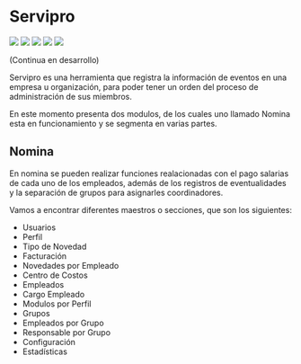# Servipro
![](https://img.shields.io/github/stars/nia-nyan/Servipro) ![](https://img.shields.io/github/forks/nia-nyan/Servipro) ![](https://img.shields.io/github/tag/nia-nyan/Servipro) ![](https://img.shields.io/github/release/nia-nyan/Servipro) ![](https://img.shields.io/github/issues/nia-nyan/Servipro)

(Continua en desarrollo)

Servipro es una herramienta que registra la información de eventos en una empresa u organización, para poder tener un orden del proceso de administración de sus miembros.

En este momento presenta dos modulos, de los cuales uno llamado Nomina esta en funcionamiento y se segmenta en varias partes.

## Nomina
En nomina se pueden realizar funciones realacionadas con el pago salarias de cada uno de los empleados, además de los registros de eventualidades y la separación de grupos para asignarles coordinadores.

Vamos a encontrar diferentes maestros o secciones, que son los siguientes:
* Usuarios
* Perfil
* Tipo de Novedad
* Facturación
* Novedades por Empleado
* Centro de Costos
* Empleados
* Cargo Empleado
* Modulos por Perfil
* Grupos
* Empleados por Grupo
* Responsable por Grupo
* Configuración
* Estadísticas
